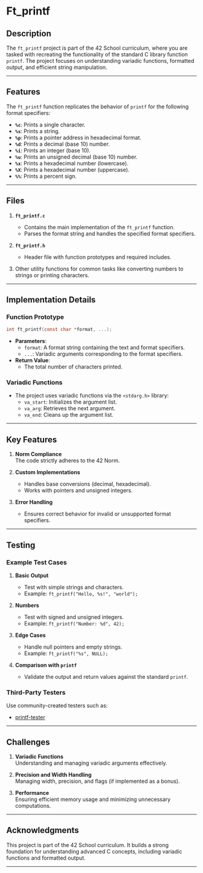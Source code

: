 
# **Ft_printf**

## **Description**

The `ft_printf` project is part of the 42 School curriculum, where you are tasked with recreating the functionality of the standard C library function `printf`. The project focuses on understanding variadic functions, formatted output, and efficient string manipulation.

---

## **Features**

The `ft_printf` function replicates the behavior of `printf` for the following format specifiers:
- **`%c`**: Prints a single character.
- **`%s`**: Prints a string.
- **`%p`**: Prints a pointer address in hexadecimal format.
- **`%d`**: Prints a decimal (base 10) number.
- **`%i`**: Prints an integer (base 10).
- **`%u`**: Prints an unsigned decimal (base 10) number.
- **`%x`**: Prints a hexadecimal number (lowercase).
- **`%X`**: Prints a hexadecimal number (uppercase).
- **`%%`**: Prints a percent sign.

---

## **Files**

1. **`ft_printf.c`**  
   - Contains the main implementation of the `ft_printf` function.
   - Parses the format string and handles the specified format specifiers.

2. **`ft_printf.h`**  
   - Header file with function prototypes and required includes.

3. Other utility functions for common tasks like converting numbers to strings or printing characters.
     
---

## **Implementation Details**

### **Function Prototype**
```c
int ft_printf(const char *format, ...);
```
- **Parameters**:
  - `format`: A format string containing the text and format specifiers.
  - `...`: Variadic arguments corresponding to the format specifiers.
- **Return Value**:
  - The total number of characters printed.

### **Variadic Functions**
- The project uses variadic functions via the `<stdarg.h>` library:
  - `va_start`: Initializes the argument list.
  - `va_arg`: Retrieves the next argument.
  - `va_end`: Cleans up the argument list.

---

## **Key Features**

1. **Norm Compliance**  
   The code strictly adheres to the 42 Norm.

2. **Custom Implementations**  
   - Handles base conversions (decimal, hexadecimal).
   - Works with pointers and unsigned integers.

3. **Error Handling**  
   - Ensures correct behavior for invalid or unsupported format specifiers.

---

## **Testing**

### **Example Test Cases**
1. **Basic Output**
   - Test with simple strings and characters.
   - Example: `ft_printf("Hello, %s!", "world");`

2. **Numbers**
   - Test with signed and unsigned integers.
   - Example: `ft_printf("Number: %d", 42);`

3. **Edge Cases**
   - Handle null pointers and empty strings.
   - Example: `ft_printf("%s", NULL);`

4. **Comparison with `printf`**
   - Validate the output and return values against the standard `printf`.

### **Third-Party Testers**
Use community-created testers such as:
- [printf-tester](https://github.com/Tripouille/printfTester)

---

## **Challenges**

1. **Variadic Functions**  
   Understanding and managing variadic arguments effectively.

2. **Precision and Width Handling**  
   Managing width, precision, and flags (if implemented as a bonus).

3. **Performance**  
   Ensuring efficient memory usage and minimizing unnecessary computations.

---

## **Acknowledgments**

This project is part of the 42 School curriculum. It builds a strong foundation for understanding advanced C concepts, including variadic functions and formatted output.

---

